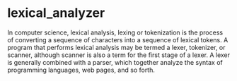 # lexical_analyzer
In computer science, lexical analysis, lexing or tokenization is the process of converting a sequence of characters into a sequence of lexical tokens. A program that performs lexical analysis may be termed a lexer, tokenizer, or scanner, although scanner is also a term for the first stage of a lexer. A lexer is generally combined with a parser, which together analyze the syntax of programming languages, web pages, and so forth.
